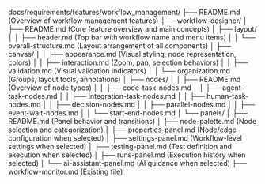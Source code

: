 docs/requirements/features/workflow_management/
├── README.md (Overview of workflow management features)
├── workflow-designer/
│   ├── README.md (Core feature overview and main concepts)
│   ├── layout/
│   │   ├── header.md (Top bar with workflow name and menu items)
│   │   └── overall-structure.md (Layout arrangement of all components)
│   ├── canvas/
│   │   ├── appearance.md (Visual styling, node representation, colors)
│   │   ├── interaction.md (Zoom, pan, selection behaviors)
│   │   ├── validation.md (Visual validation indicators)
│   │   └── organization.md (Groups, layout tools, annotations)
│   ├── nodes/
│   │   ├── README.md (Overview of node types)
│   │   ├── code-task-nodes.md
│   │   ├── agent-task-nodes.md
│   │   ├── integration-task-nodes.md
│   │   ├── human-task-nodes.md
│   │   ├── decision-nodes.md
│   │   ├── parallel-nodes.md
│   │   ├── event-wait-nodes.md
│   │   └── start-end-nodes.md
│   └── panels/
│       ├── README.md (Panel behavior and transitions)
│       ├── node-palette.md (Node selection and categorization)
│       ├── properties-panel.md (Node/edge configuration when selected)
│       ├── settings-panel.md (Workflow-level settings when selected)
│       ├── testing-panel.md (Test definition and execution when selected)
│       ├── runs-panel.md (Execution history when selected)
│       └── ai-assistant-panel.md (AI guidance when selected)
├── workflow-monitor.md (Existing file)